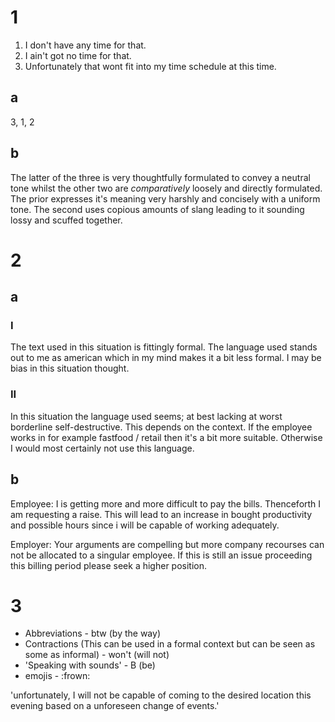 # 1

1. I don't have any time for that.
2. I ain't got no time for that.
3. Unfortunately that wont fit into my time schedule at this time.

## a

3, 1, 2

## b

The latter of the three is very thoughtfully formulated to convey a neutral tone whilst the other two are _comparatively_ loosely and directly formulated. The prior expresses it's meaning very harshly and concisely with a uniform tone. The second uses copious amounts of slang leading to it sounding lossy and scuffed together.

# 2

## a

### I

The text used in this situation is fittingly formal. The language used stands out to me as american which in my mind makes it a bit less formal. I may be bias in this situation thought.

### II

In this situation the language used seems; at best lacking at worst borderline self-destructive. This depends on the context. If the employee works in for example fastfood / retail then it's a bit more suitable. Otherwise I would most certainly not use this language.

## b

Employee: I is getting more and more difficult to pay the bills. Thenceforth I am requesting a raise. This will lead to an increase in bought productivity and possible hours since i will be capable of working adequately.

Employer: Your arguments are compelling but more company recourses can not be allocated to a singular employee. If this is still an issue proceeding this billing period please seek a higher position.

# 3

- Abbreviations - btw (by the way)
- Contractions (This can be used in a formal context but can be seen as some as informal) - won't (will not)
- 'Speaking with sounds' - B (be)
- emojis - :frown:

'unfortunately, I will not be capable of coming to the desired location this evening based on a unforeseen change of events.'
